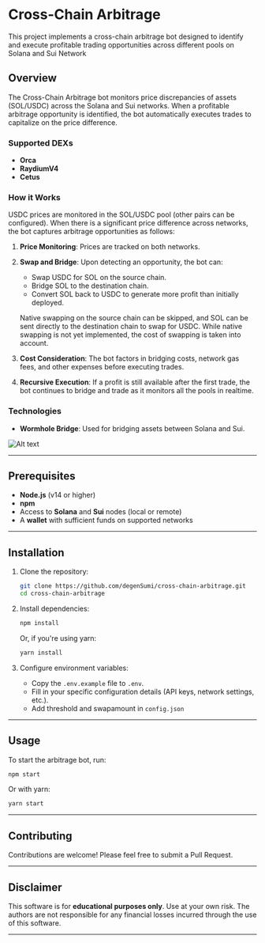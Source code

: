 # Cross-Chain Arbitrage

This project implements a cross-chain arbitrage bot designed to identify and execute profitable trading opportunities across different pools on Solana and Sui Network

## Overview

The Cross-Chain Arbitrage bot monitors price discrepancies of assets (SOL/USDC) across the Solana and Sui networks. When a profitable arbitrage opportunity is identified, the bot automatically executes trades to capitalize on the price difference.

### Supported DEXs
- **Orca**
- **RaydiumV4**
- **Cetus**

### How it Works

USDC prices are monitored in the SOL/USDC pool (other pairs can be configured). When there is a significant price difference across networks, the bot captures arbitrage opportunities as follows:

1. **Price Monitoring**: Prices are tracked on both networks.
2. **Swap and Bridge**: Upon detecting an opportunity, the bot can:
   - Swap USDC for SOL on the source chain.
   - Bridge SOL to the destination chain.
   - Convert SOL back to USDC to generate more profit than initially deployed.
   
   Native swapping on the source chain can be skipped, and SOL can be sent directly to the destination chain to swap for USDC. While native swapping is not yet implemented, the cost of swapping is taken into account.
   
3. **Cost Consideration**: The bot factors in bridging costs, network gas fees, and other expenses before executing trades.
   
4. **Recursive Execution**: If a profit is still available after the first trade, the bot continues to bridge and trade as it monitors all the pools in realtime.

### Technologies
- **Wormhole Bridge**: Used for bridging assets between Solana and Sui.

![Alt text](image.png)

---

## Prerequisites

- **Node.js** (v14 or higher)
- **npm**
- Access to **Solana** and **Sui** nodes (local or remote)
- A **wallet** with sufficient funds on supported networks

---

## Installation

1. Clone the repository:
   ```bash
   git clone https://github.com/degenSumi/cross-chain-arbitrage.git
   cd cross-chain-arbitrage
   ```

2. Install dependencies:
   ```bash
   npm install
   ```
   Or, if you're using yarn:
   ```bash
   yarn install
   ```

3. Configure environment variables:
   - Copy the `.env.example` file to `.env`.
   - Fill in your specific configuration details (API keys, network settings, etc.).
   - Add threshold and swapamount in `config.json`

---

## Usage

To start the arbitrage bot, run:

```bash
npm start
```

Or with yarn:

```bash
yarn start
```

---

## Contributing

Contributions are welcome! Please feel free to submit a Pull Request.

---

## Disclaimer

This software is for **educational purposes only**. Use at your own risk. The authors are not responsible for any financial losses incurred through the use of this software.

---
